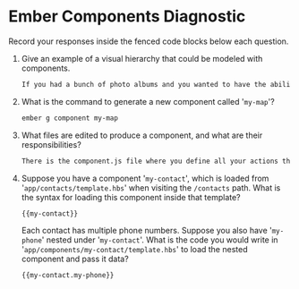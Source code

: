 # Ember Components Diagnostic

Record your responses inside the fenced code blocks below each question.

1.  Give an example of a visual hierarchy that could be modeled with components.

    ```md
    If you had a bunch of photo albums and you wanted to have the ability to create a new one, you could generate album-form component to handle that.
    ```

1.  What is the command to generate a new component called '`my-map`'?

    ```sh
    ember g component my-map
    ```

1.  What files are edited to produce a component, and what are their
    responsibilities?

    ```md
    There is the component.js file where you define all your actions that you may want to have when interacting with the component and the template for displaying the data.
    ```

1.  Suppose you have a component '`my-contact`', which is loaded from
    '`app/contacts/template.hbs`' when visiting the `/contacts` path. What is
    the syntax for loading this component inside that template?

    ```html
    {{my-contact}}
    ```

    Each contact has multiple phone numbers. Suppose you also have '`my-phone`'
    nested under '`my-contact`'. What is the code you would write in
    '`app/components/my-contact/template.hbs`' to load the nested component and
    pass it data?

    ```html
    {{my-contact.my-phone}}
    ```
